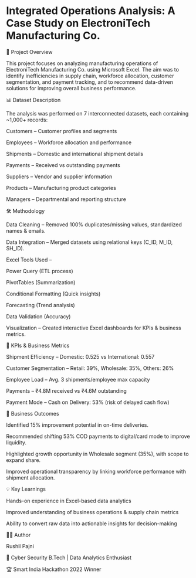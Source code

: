 # Integrated Operations Analysis: A Case Study on ElectroniTech Manufacturing Co.
📌 Project Overview

This project focuses on analyzing manufacturing operations of ElectroniTech Manufacturing Co. using Microsoft Excel. The aim was to identify inefficiencies in supply chain, workforce allocation, customer segmentation, and payment tracking, and to recommend data-driven solutions for improving overall business performance.

📊 Dataset Description

The analysis was performed on 7 interconnected datasets, each containing ~1,000+ records:

Customers – Customer profiles and segments

Employees – Workforce allocation and performance

Shipments – Domestic and international shipment details

Payments – Received vs outstanding payments

Suppliers – Vendor and supplier information

Products – Manufacturing product categories

Managers – Departmental and reporting structure

🛠️ Methodology

Data Cleaning – Removed 100% duplicates/missing values, standardized names & emails.

Data Integration – Merged datasets using relational keys (C_ID, M_ID, SH_ID).

Excel Tools Used –

Power Query (ETL process)

PivotTables (Summarization)

Conditional Formatting (Quick insights)

Forecasting (Trend analysis)

Data Validation (Accuracy)

Visualization – Created interactive Excel dashboards for KPIs & business metrics.

📌 KPIs & Business Metrics

Shipment Efficiency – Domestic: 0.525 vs International: 0.557

Customer Segmentation – Retail: 39%, Wholesale: 35%, Others: 26%

Employee Load – Avg. 3 shipments/employee max capacity

Payments – ₹4.8M received vs ₹4.6M outstanding

Payment Mode – Cash on Delivery: 53% (risk of delayed cash flow)

🚀 Business Outcomes

Identified 15% improvement potential in on-time deliveries.

Recommended shifting 53% COD payments to digital/card mode to improve liquidity.

Highlighted growth opportunity in Wholesale segment (35%), with scope to expand share.

Improved operational transparency by linking workforce performance with shipment allocation.

💡 Key Learnings

Hands-on experience in Excel-based data analytics

Improved understanding of business operations & supply chain metrics

Ability to convert raw data into actionable insights for decision-making

🧑‍💻 Author

Rushil Pajni

📍 Cyber Security B.Tech | Data Analytics Enthusiast

🏆 Smart India Hackathon 2022 Winner
